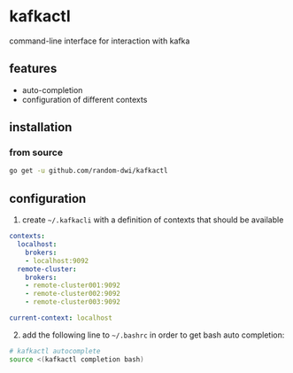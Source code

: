 # kafkactl

command-line interface for interaction with kafka

## features
- auto-completion
- configuration of different contexts

## installation

### from source

```bash
go get -u github.com/random-dwi/kafkactl
```

## configuration

1. create `~/.kafkacli` with a definition of contexts that should be available 

```yaml
contexts:
  localhost:
    brokers:
    - localhost:9092
  remote-cluster:
    brokers:
    - remote-cluster001:9092
    - remote-cluster002:9092
    - remote-cluster003:9092

current-context: localhost
```

2. add the following line to `~/.bashrc` in order to get bash auto completion:
```bash
# kafkactl autocomplete
source <(kafkactl completion bash)
```